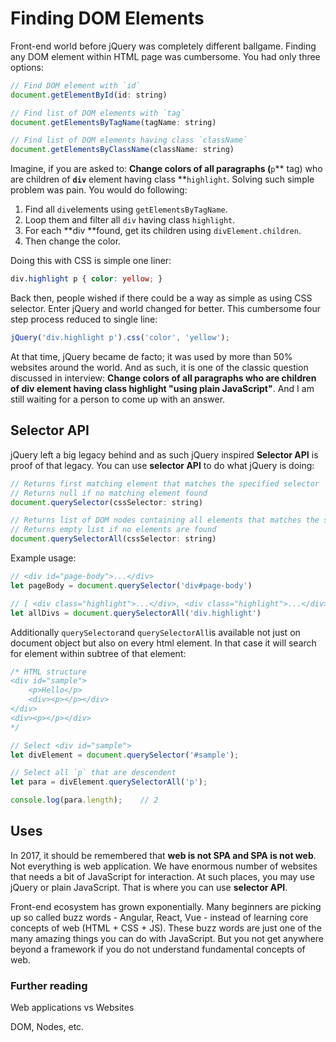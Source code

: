 # Finding DOM Elements

Front-end world before jQuery was completely different ballgame. Finding any DOM element within HTML page was cumbersome. You had only three options:

```js
// Find DOM element with `id`
document.getElementById(id: string)

// Find list of DOM elements with `tag`
document.getElementsByTagName(tagName: string)

// Find list of DOM elements having class `className`
document.getElementsByClassName(className: string)
```

Imagine, if you are asked to: **Change colors of all paragraphs \(**`p`** tag\) who are children of **`div`** element having class **`highlight`. Solving such simple problem was pain. You would do following:

1. Find all `div`elements using `getElementsByTagName`.
2. Loop them and filter all `div` having class `highlight`.
3. For each **div **found, get its children using `divElement.children`.
4. Then change the color.

Doing this with CSS is simple one liner:

```css
div.highlight p { color: yellow; }
```

Back then, people wished if there could be a way as simple as using CSS selector. Enter jQuery and world changed for better. This  cumbersome four step process reduced to single line:

```js
jQuery('div.highlight p').css('color', 'yellow');
```

At that time, jQuery became de facto; it was used by more than 50% websites around the world. And as such, it is one of the classic question discussed in interview: **Change colors of all paragraphs who are children of div element having class highlight "using plain JavaScript"**. And I am still waiting for a person to come up with an answer.

## Selector API

jQuery left a big legacy behind and as such jQuery inspired **Selector API** is proof of that legacy. You can use **selector API** to do what jQuery is doing:

```js
// Returns first matching element that matches the specified selector
// Returns null if no matching element found
document.querySelector(cssSelector: string)

// Returns list of DOM nodes containing all elements that matches the selector
// Returns empty list if no elements are found
document.querySelectorAll(cssSelector: string)
```

Example usage:

```js
// <div id="page-body">...</div>
let pageBody = document.querySelector('div#page-body')

// [ <div class="highlight">...</div>, <div class="highlight">...</div>, ... ]
let allDivs = document.querySelectorAll('div.highlight')
```

Additionally `querySelector`and `querySelectorAll`is available not just on document object but also on every html element. In that case it will search for element within subtree of that element:

```js
/* HTML structure
<div id="sample">
    <p>Hello</p>
    <div><p></p></div>
</div>
<div><p></p></div>
*/

// Select <div id="sample">
let divElement = document.querySelector('#sample');

// Select all `p` that are descendent
let para = divElement.querySelectorAll('p');

console.log(para.length);    // 2
```

## Uses

In 2017, it should be remembered that **web is not SPA and SPA is not web**. Not everything is web application. We have enormous number of websites that needs a bit of JavaScript for interaction. At such places, you may use jQuery or plain JavaScript. That is where you can use **selector API**.

Front-end ecosystem has grown exponentially. Many beginners are picking up so called buzz words - Angular, React, Vue - instead of learning core concepts of web \(HTML + CSS + JS\). These buzz words are just one of the many amazing things you can do with JavaScript. But you not get anywhere beyond a framework if you do not understand fundamental concepts of web.

### Further reading

Web applications vs Websites

DOM, Nodes, etc.

